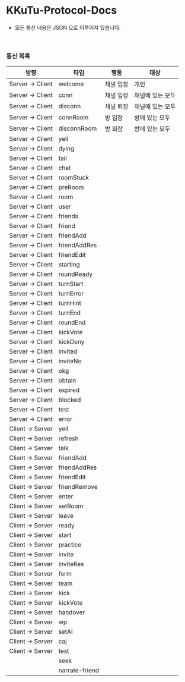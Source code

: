 # KKuTu-Protocol-Docs
* 모든 통신 내용은 JSON 으로 이루어져 있습니다.

<br>

<!--
편집시 안내 사항
※ 통신 목록에 존재하는 타입별로 .md 파일을 생성하여 링크를 걸어주세요.
※ 테이블 작성은 http://www.tablesgenerator.com/markdown_tables 를 이용하면, 쉽게 가능합니다.
-->
### 통신 목록
| 방향             | 타입           | 행동      | 대상             |
|------------------|----------------|-----------|------------------|
| Server -> Client | welcome        | 채널 입장 | 개인             |
| Server -> Client | conn           | 채널 입장 | 채널에 있는 모두 |
| Server -> Client | disconn        | 채널 퇴장 | 채널에 있는 모두 |
| Server -> Client | connRoom       | 방 입장   | 방에 있는 모두   |
| Server -> Client | disconnRoom    | 방 퇴장   | 방에 있는 모두   |
| Server -> Client | yell           |           |                  |
| Server -> Client | dying          |           |                  |
| Server -> Client | tail           |           |                  |
| Server -> Client | chat           |           |                  |
| Server -> Client | roomStuck      |           |                  |
| Server -> Client | preRoom        |           |                  |
| Server -> Client | room           |           |                  |
| Server -> Client | user           |           |                  |
| Server -> Client | friends        |           |                  |
| Server -> Client | friend         |           |                  |
| Server -> Client | friendAdd      |           |                  |
| Server -> Client | friendAddRes   |           |                  |
| Server -> Client | friendEdit     |           |                  |
| Server -> Client | starting       |           |                  |
| Server -> Client | roundReady     |           |                  |
| Server -> Client | turnStart      |           |                  |
| Server -> Client | turnError      |           |                  |
| Server -> Client | turnHint       |           |                  |
| Server -> Client | turnEnd        |           |                  |
| Server -> Client | roundEnd       |           |                  |
| Server -> Client | kickVote       |           |                  |
| Server -> Client | kickDeny       |           |                  |
| Server -> Client | invited        |           |                  |
| Server -> Client | inviteNo       |           |                  |
| Server -> Client | okg            |           |                  |
| Server -> Client | obtain         |           |                  |
| Server -> Client | expired        |           |                  |
| Server -> Client | blocked        |           |                  |
| Server -> Client | test           |           |                  |
| Server -> Client | error          |           |                  |
| Client -> Server | yell           |           |                  |
| Client -> Server | refresh        |           |                  |
| Client -> Server | talk           |           |                  |
| Client -> Server | friendAdd      |           |                  |
| Client -> Server | friendAddRes   |           |                  |
| Client -> Server | friendEdit     |           |                  |
| Client -> Server | friendRemove   |           |                  |
| Client -> Server | enter          |           |                  |
| Client -> Server | setRoom        |           |                  |
| Client -> Server | leave          |           |                  |
| Client -> Server | ready          |           |                  |
| Client -> Server | start          |           |                  |
| Client -> Server | practice       |           |                  |
| Client -> Server | invite         |           |                  |
| Client -> Server | inviteRes      |           |                  |
| Client -> Server | form           |           |                  |
| Client -> Server | team           |           |                  |
| Client -> Server | kick           |           |                  |
| Client -> Server | kickVote       |           |                  |
| Client -> Server | handover       |           |                  |
| Client -> Server | wp             |           |                  |
| Client -> Server | setAI          |           |                  |
| Client -> Server | caj            |           |                  |
| Client -> Server | test           |           |                  |
|                  | seek           |           |                  |
|                  | narrate-friend |           |                  |
